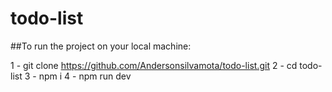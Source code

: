 # todo-list

##To run the project on your local machine:

1 - git clone https://github.com/Andersonsilvamota/todo-list.git
2 - cd todo-list
3 - npm i
4 - npm run dev
